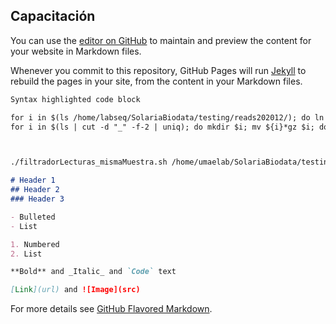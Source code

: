 ## Capacitación 

You can use the [editor on GitHub](https://github.com/rgalindosbd/rgalindosbd.github.io/edit/main/README.md) to maintain and preview the content for your website in Markdown files.

Whenever you commit to this repository, GitHub Pages will run [Jekyll](https://jekyllrb.com/) to rebuild the pages in your site, from the content in your Markdown files.


```markdown
Syntax highlighted code block

for i in $(ls /home/labseq/SolariaBiodata/testing/reads202012/); do ln -s /home/labseq/SolariaBiodata/testing/reads202012/$i $i; done
for i in $(ls | cut -d "_" -f-2 | uniq); do mkdir $i; mv ${i}*gz $i; done



./filtradorLecturas_mismaMuestra.sh /home/umaelab/SolariaBiodata/testing/input/ /home/umaelab/SolariaBiodata/testing/t_out/ 12 30 50

# Header 1
## Header 2
### Header 3

- Bulleted
- List

1. Numbered
2. List

**Bold** and _Italic_ and `Code` text

[Link](url) and ![Image](src)
```

For more details see [GitHub Flavored Markdown](https://guides.github.com/features/mastering-markdown/).
